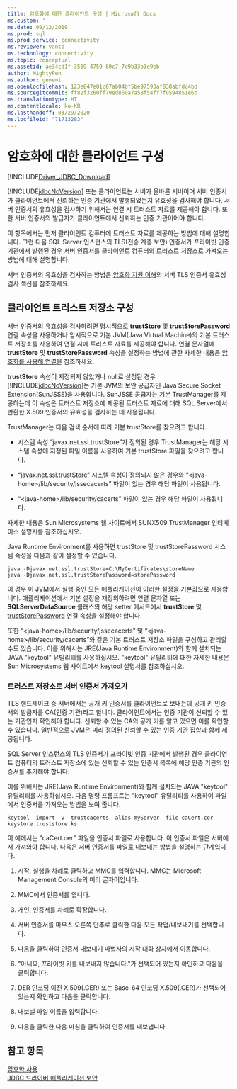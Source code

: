 ```yaml
---
title: 암호화에 대한 클라이언트 구성 | Microsoft Docs
ms.custom: ''
ms.date: 09/12/2019
ms.prod: sql
ms.prod_service: connectivity
ms.reviewer: vanto
ms.technology: connectivity
ms.topic: conceptual
ms.assetid: ae34cd1f-3569-4759-80c7-7c9b33b3e9eb
author: MightyPen
ms.author: genemi
ms.openlocfilehash: 123e847e01c07ab04bf5be97593af838abfdc4bd
ms.sourcegitcommit: ff82f3260ff79ed860a7a58f54ff7f0594851e6b
ms.translationtype: HT
ms.contentlocale: ko-KR
ms.lasthandoff: 03/29/2020
ms.locfileid: "71713283"
---
```

# <a name="configuring-the-client-for-encryption"></a>암호화에 대한 클라이언트 구성
[!INCLUDE[Driver_JDBC_Download](../../includes/driver_jdbc_download.md)]

  [!INCLUDE[jdbcNoVersion](../../includes/jdbcnoversion_md.md)] 또는 클라이언트는 서버가 올바른 서버이며 서버 인증서가 클라이언트에서 신뢰하는 인증 기관에서 발행되었는지 유효성을 검사해야 합니다. 서버 인증서의 유효성을 검사하기 위해서는 연결 시 트러스트 자료를 제공해야 합니다. 또한 서버 인증서의 발급자가 클라이언트에서 신뢰하는 인증 기관이어야 합니다.  
  
 이 항목에서는 먼저 클라이언트 컴퓨터에 트러스트 자료를 제공하는 방법에 대해 설명합니다. 그런 다음 SQL Server 인스턴스의 TLS(전송 계층 보안) 인증서가 프라이빗 인증 기관에서 발행된 경우 서버 인증서를 클라이언트 컴퓨터의 트러스트 저장소로 가져오는 방법에 대해 설명합니다.  
  
 서버 인증서의 유효성을 검사하는 방법은 [암호화 지원 이해](../../connect/jdbc/understanding-ssl-support.md)의 서버 TLS 인증서 유효성 검사 섹션을 참조하세요.  
  
## <a name="configuring-the-client-trust-store"></a>클라이언트 트러스트 저장소 구성 
 서버 인증서의 유효성을 검사하려면 명시적으로 **trustStore** 및 **trustStorePassword** 연결 속성을 사용하거나 암시적으로 기본 JVM(Java Virtual Machine)의 기본 트러스트 저장소를 사용하여 연결 시에 트러스트 자료를 제공해야 합니다. 연결 문자열에 **trustStore** 및 **trustStorePassword** 속성을 설정하는 방법에 관한 자세한 내용은 [암호화를 사용해 연결](../../connect/jdbc/connecting-with-ssl-encryption.md)을 참조하세요.  
  
 **trustStore** 속성이 지정되지 않았거나 null로 설정된 경우 [!INCLUDE[jdbcNoVersion](../../includes/jdbcnoversion_md.md)]는 기본 JVM의 보안 공급자인 Java Secure Socket Extension(SunJSSE)을 사용합니다. SunJSSE 공급자는 기본 TrustManager를 제공하는데 이 속성은 트러스트 저장소에 제공된 트러스트 자료에 대해 SQL Server에서 반환한 X.509 인증서의 유효성을 검사하는 데 사용됩니다.  
  
 TrustManager는 다음 검색 순서에 따라 기본 trustStore를 찾으려고 합니다.  
  
-   시스템 속성 “javax.net.ssl.trustStore”가 정의된 경우 TrustManager는 해당 시스템 속성에 지정된 파일 이름을 사용하여 기본 trustStore 파일을 찾으려고 합니다.  
  
-   “javax.net.ssl.trustStore” 시스템 속성이 정의되지 않은 경우와 “\<java-home>/lib/security/jssecacerts” 파일이 있는 경우 해당 파일이 사용됩니다.  
  
-   “\<java-home>/lib/security/cacerts” 파일이 있는 경우 해당 파일이 사용됩니다.  
  
 자세한 내용은 Sun Microsystems 웹 사이트에서 SUNX509 TrustManager 인터페이스 설명서를 참조하십시오.  
  
 Java Runtime Environment를 사용하면 trustStore 및 trustStorePassword 시스템 속성을 다음과 같이 설정할 수 있습니다.  
  
```  
java -Djavax.net.ssl.trustStore=C:\MyCertificates\storeName  
java -Djavax.net.ssl.trustStorePassword=storePassword  
```  
  
 이 경우 이 JVM에서 실행 중인 모든 애플리케이션이 이러한 설정을 기본값으로 사용합니다. 애플리케이션에서 기본 설정을 재정의하려면 연결 문자열 또는 **SQLServerDataSource** 클래스의 해당 setter 메서드에서 **trustStore** 및 [trustStorePassword](../../connect/jdbc/reference/sqlserverdatasource-class.md) 연결 속성을 설정해야 합니다.  
  
 또한 “\<java-home>/lib/security/jssecacerts” 및 “\<java-home>/lib/security/cacerts”와 같은 기본 트러스트 저장소 파일을 구성하고 관리할 수도 있습니다. 이를 위해서는 JRE(Java Runtime Environment)와 함께 설치되는 JAVA "keytool" 유틸리티를 사용하십시오. "keytool" 유틸리티에 대한 자세한 내용은 Sun Microsystems 웹 사이트에서 keytool 설명서를 참조하십시오.  
  
### <a name="importing-the-server-certificate-to-trust-store"></a>트러스트 저장소로 서버 인증서 가져오기  
 TLS 핸드셰이크 중 서버에서는 공개 키 인증서를 클라이언트로 보내는데 공개 키 인증서의 발급자를 CA(인증 기관)라고 합니다. 클라이언트에서는 인증 기관이 신뢰할 수 있는 기관인지 확인해야 합니다. 신뢰할 수 있는 CA의 공개 키를 알고 있으면 이를 확인할 수 있습니다. 일반적으로 JVM은 미리 정의된 신뢰할 수 있는 인증 기관 집합과 함께 제공됩니다.  
  
 SQL Server 인스턴스의 TLS 인증서가 프라이빗 인증 기관에서 발행된 경우 클라이언트 컴퓨터의 트러스트 저장소에 있는 신뢰할 수 있는 인증서 목록에 해당 인증 기관의 인증서를 추가해야 합니다.  
  
 이를 위해서는 JRE(Java Runtime Environment)와 함께 설치되는 JAVA "keytool" 유틸리티를 사용하십시오. 다음 명령 프롬프트는 "keytool" 유틸리티를 사용하여 파일에서 인증서를 가져오는 방법을 보여 줍니다.  
  
```  
keytool -import -v -trustcacerts -alias myServer -file caCert.cer -keystore truststore.ks  
```  
  
 이 예에서는 "caCert.cer" 파일을 인증서 파일로 사용합니다. 이 인증서 파일은 서버에서 가져와야 합니다. 다음은 서버 인증서를 파일로 내보내는 방법을 설명하는 단계입니다.  
  
1.  시작, 실행을 차례로 클릭하고 MMC를 입력합니다. MMC는 Microsoft Management Console의 머리 글자어입니다.  
  
2.  MMC에서 인증서를 엽니다.  
  
3.  개인, 인증서를 차례로 확장합니다.  
  
4.  서버 인증서를 마우스 오른쪽 단추로 클릭한 다음 모든 작업/내보내기를 선택합니다.  
  
5.  다음을 클릭하여 인증서 내보내기 마법사의 시작 대화 상자에서 이동합니다.  
  
6.  "아니요, 프라이빗 키를 내보내지 않습니다."가 선택되어 있는지 확인하고 다음을 클릭합니다.  
  
7.  DER 인코딩 이진 X.509(.CER) 또는 Base-64 인코딩 X.509(.CER)가 선택되어 있는지 확인하고 다음을 클릭합니다.  
  
8.  내보낼 파일 이름을 입력합니다.  
  
9. 다음을 클릭한 다음 마침을 클릭하여 인증서를 내보냅니다.  
  
## <a name="see-also"></a>참고 항목  
 [암호화 사용](../../connect/jdbc/using-ssl-encryption.md)   
 [JDBC 드라이버 애플리케이션 보안](../../connect/jdbc/securing-jdbc-driver-applications.md)